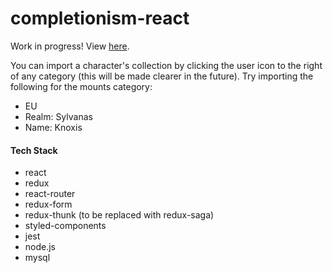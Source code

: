 # completionism-react

Work in progress! View [here](https://completionism.herokuapp.com/).

You can import a character's collection by clicking the user icon to the right of any category (this will be made clearer in the future). Try importing the following for the mounts category: 
- EU
- Realm: Sylvanas
- Name: Knoxis

#### Tech Stack
- react
- redux
- react-router
- redux-form
- redux-thunk (to be replaced with redux-saga)
- styled-components
- jest
- node.js
- mysql

